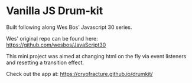 # Vanilla JS Drum-kit

Built following along Wes Bos' Javascript 30 series.

Wes' original repo can be found here: https://github.com/wesbos/JavaScript30

This mini project was aimed at changing html on the fly via event listeners and resetting a transition effect.

Check out the app at: https://cryofracture.github.io/drumkit/
